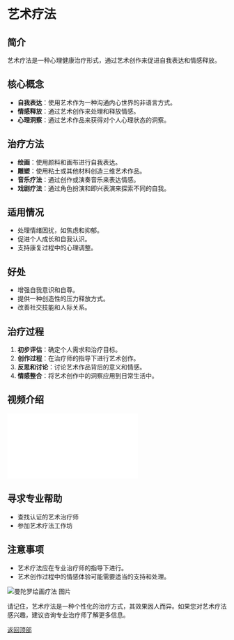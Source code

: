 # 艺术疗法

## 简介
艺术疗法是一种心理健康治疗形式，通过艺术创作来促进自我表达和情感释放。

## 核心概念
- **自我表达**：使用艺术作为一种沟通内心世界的非语言方式。
- **情感释放**：通过艺术创作来处理和释放情感。
- **心理洞察**：通过艺术作品来获得对个人心理状态的洞察。

## 治疗方法
- **绘画**：使用颜料和画布进行自我表达。
- **雕塑**：使用粘土或其他材料创造三维艺术作品。
- **音乐疗法**：通过创作或演奏音乐来表达情感。
- **戏剧疗法**：通过角色扮演和即兴表演来探索不同的自我。

## 适用情况
- 处理情绪困扰，如焦虑和抑郁。
- 促进个人成长和自我认识。
- 支持康复过程中的心理调整。

## 好处
- 增强自我意识和自尊。
- 提供一种创造性的压力释放方式。
- 改善社交技能和人际关系。

## 治疗过程
1. **初步评估**：确定个人需求和治疗目标。
2. **创作过程**：在治疗师的指导下进行艺术创作。
3. **反思和讨论**：讨论艺术作品背后的意义和情感。
4. **情感整合**：将艺术创作中的洞察应用到日常生活中。

## 视频介绍
<iframe src="//player.bilibili.com/player.html?isOutside=true&aid=420650877&bvid=BV123411273b&cid=412883515&p=1" scrolling="no" border="0" frameborder="no" framespacing="0" allowfullscreen="true"></iframe>

## 寻求专业帮助
- 查找认证的艺术治疗师
- 参加艺术疗法工作坊

## 注意事项
- 艺术疗法应在专业治疗师的指导下进行。
- 艺术创作过程中的情感体验可能需要适当的支持和处理。

![曼陀罗绘画疗法 图片](https://m.360buyimg.com/pop/jfs/t1/150281/13/5466/166866/5f361592Edd4d5697/0698f791ba12436a.jpg)

请记住，艺术疗法是一种个性化的治疗方式，其效果因人而异。如果您对艺术疗法感兴趣，建议咨询专业治疗师了解更多信息。

[返回顶部](#艺术疗法)